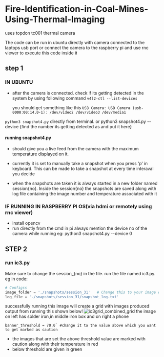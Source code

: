 # Fire-ldentification-in-Coal-Mines-Using-Thermal-Imaging
uses topdon tc001 thermal camera


The code can be run in ubuntu directly with camera connected to the laptops usb port or connect the camera to the raspberry pi and use rnc viewer to execute this code inside it

## step 1
### IN UBUNTU 
- after the camera is connected. check if its getting detected in the system by using following command
  `v4l2-ctl --list-devices`

  you should get something like this
  `USB Camera: USB Camera (usb-0000:00:14.0-1):
	/dev/video2
	/dev/video3
	/dev/media1`

`python3 snapshot4.py` directly from terminal. or python3 snapshot4.py --device {find the number its getting detected as and put it here}

#### running snapshot4.py
- should give you a live feed from the camera with the maximum temperature displayed on it.
- currently it is set to manually take a snapshot when you press 'p' in keyboard.
This can be made to take a snapshot at every time interaval you decide

- when the snapshots are taken it is always started in a new folder named session{no}. Inside the session{no} the snapshots are saved along with log file containing the image number and temperature associated with it

### IF RUNNING IN RASPBERRY PI OS(via hdmi or remotely using rnc viewer)

- install opencv
- run directly from the cmd in pi always mention the device no of the camera while running eg: python3 snapshot4.py --device 0

## STEP 2
### run ic3.py
Make sure to change the session_{no} in the file.
run the file named ic3.py. 
eg in code:
```python
# Configss
image_folder = './snapshots/session_31'   # Change this to your image directory
log_file = './snapshots/session_31/snapshot_log.txt'
```

successfully running this image will create a grid with images produced
output from running this shown below!
![ic3grid_combined_grid](https://github.com/user-attachments/assets/6a8e474d-7181-4b95-a3ac-b09bd13ffdf8)
the image on left has solder iron,in middle iron box and on right a phone

```python3
banner_threshold = 70.0` #change it to the value above which you want to get marked as caution
```

- the images that are set the above threshold value are marked with caution along with their temperature in red
-  below threshold are given in green

